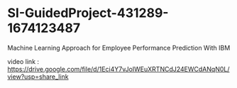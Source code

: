 # SI-GuidedProject-431289-1674123487
Machine Learning Approach for Employee Performance Prediction With IBM

video link : https://drive.google.com/file/d/1Eci4Y7vJoIWEuXRTNCdJ24EWCdANqN0L/view?usp=share_link
